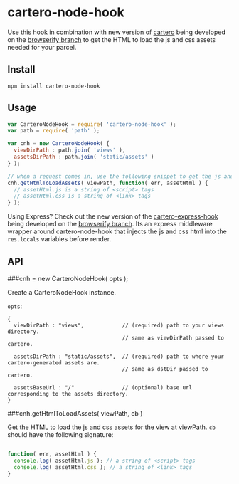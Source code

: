 cartero-node-hook
=================

Use this hook in combination with new version of [cartero](https://github.com/rotundasoftware/cartero) being developed on the [browserify branch](https://github.com/rotundasoftware/cartero/tree/browserify) to get the HTML to load the js and css assets needed for your parcel.

## Install
`npm install cartero-node-hook`

## Usage

```javascript
var CarteroNodeHook = require( 'cartero-node-hook' );
var path = require( 'path' );

var cnh = new CarteroNodeHook( {
  viewDirPath : path.join( 'views' ),
  assetsDirPath : path.join( 'static/assets' )
} );

// when a request comes in, use the following snippet to get the js and css html to inject into the page
cnh.getHtmlToLoadAssets( viewPath, function( err, assetHtml ) {
  // assetHtml.js is a string of <script> tags
  // assetHtml.css is a string of <link> tags
} );
```

Using Express? Check out the new version of the [cartero-express-hook](https://github.com/rotundasoftware/cartero-express-hook) being developed on the [browserify branch](https://github.com/rotundasoftware/cartero-express-hook/tree/browserify). Its an express middleware wrapper around cartero-node-hook that injects the js and css html into the `res.locals` variables before render.

## API

###cnh = new CarteroNodeHook( opts );

Create a CarteroNodeHook instance.

`opts`:

```
{
  viewDirPath : "views",            // (required) path to your views directory.
                                    // same as viewDirPath passed to cartero.
  
  assetsDirPath : "static/assets",  // (required) path to where your cartero-generated assets are.
                                    // same as dstDir passed to cartero.

  assetsBaseUrl : "/"               // (optional) base url corresponding to the assets directory.
}
```

###cnh.getHtmlToLoadAssets( viewPath, cb )

Get the HTML to load the js and css assets for the view at viewPath. `cb` should have the following signature:

```javascript

function( err, assetHtml ) {
  console.log( assetHtml.js ); // a string of <script> tags
  console.log( assetHtml.css ); // a string of <link> tags
}
```
  
